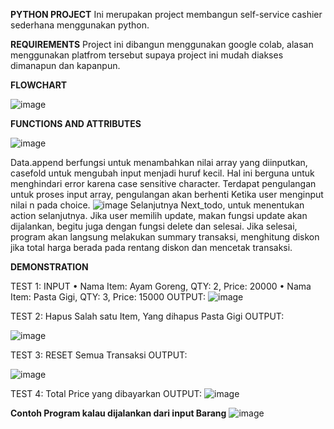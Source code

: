 **PYTHON PROJECT**
	Ini merupakan project membangun self-service cashier sederhana menggunakan python.
	
**REQUIREMENTS**
Project ini dibangun menggunakan google colab, alasan menggunakan platfrom tersebut supaya project ini mudah diakses dimanapun dan kapanpun.

**FLOWCHART**












 ![image](https://user-images.githubusercontent.com/8916321/231964799-70638622-a0b7-4588-9f86-bd31aab92d03.png)

**FUNCTIONS AND ATTRIBUTES**





![image](https://user-images.githubusercontent.com/8916321/231965079-25d54a7f-7c7c-4144-96ad-2d6424100f75.png)


Data.append berfungsi untuk menambahkan nilai array yang diinputkan, casefold untuk  mengubah input menjadi huruf kecil. Hal ini berguna untuk menghindari error karena case sensitive character.
Terdapat pengulangan untuk proses input array, pengulangan akan berhenti Ketika user menginput nilai n pada choice.
![image](https://user-images.githubusercontent.com/8916321/231966578-986dbf19-788a-4dcf-a847-34fad59e03cf.png)
Selanjutnya Next_todo, untuk menentukan action selanjutnya. Jika user memilih update, makan fungsi update akan dijalankan, begitu juga dengan fungsi delete dan selesai. Jika selesai, program akan langsung melakukan summary transaksi, menghitung diskon jika total harga berada pada rentang diskon dan mencetak transaksi.

**DEMONSTRATION**

TEST 1: INPUT
•	Nama Item: Ayam Goreng, QTY: 2, Price: 20000
•	Nama Item: Pasta Gigi, QTY: 3, Price: 15000
      OUTPUT:
 ![image](https://user-images.githubusercontent.com/8916321/231966780-5d1330ea-949e-4ef6-943e-2a9ed8403810.png)
 
TEST 2: Hapus Salah satu Item, Yang dihapus Pasta Gigi
OUTPUT:












 ![image](https://user-images.githubusercontent.com/8916321/231966906-9020ee35-07e2-4d75-be38-850f03917b97.png)
 
TEST 3: RESET Semua Transaksi
OUTPUT:






![image](https://user-images.githubusercontent.com/8916321/231966999-db73e269-8b24-4830-9673-fee4f2b64406.png)

TEST 4: Total Price yang dibayarkan
OUTPUT:
![image](https://user-images.githubusercontent.com/8916321/231967089-0064b200-7fd8-42a2-898f-cb4307a7f353.png)

**Contoh Program kalau dijalankan dari input Barang**
![image](https://user-images.githubusercontent.com/8916321/231967222-f116bba7-efa3-4d3f-99a9-556623cc9e45.png)
